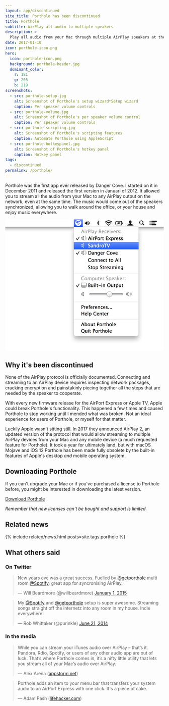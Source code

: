 ```yaml
---
layout: app/discontinued
site_title: Porthole has been discontinued
title: Porthole
subtitle: AirPlay all audio to multiple speakers
description: >-
  Play all audio from your Mac through multiple AirPlay speakers at the same time.
date: 2017-01-10
icon: porthole-icon.png
hero: 
  icon: porthole-icon.png
  background: porthole-header.jpg
  dominant_color: 
    r: 181 
    g: 205 
    b: 219
screenshots:
  - src: porthole-setup.jpg
    alt: Screenshot of Porthole's setup wizard*Setup wizard
    caption: Per speaker volume controls
  - src: porthole-volume.jpg
    alt: Screenshot of Porthole's per speaker volume control
    caption: Per speaker volume controls
  - src: porthole-scripting.jpg
    alt: Screenshot of Porthole's scripting features
    caption: Automate Porthole using AppleScript
  - src: porthole-hotkeypanel.jpg
    alt: Screenshot of Porthole's hotkey panel
    caption: Hotkey panel
tags:
  - discontinued
permalink: /porthole/
---
```


Porthole was the first app ever released by Danger Cove. I started on it in December 2011 and released the first version in Januari of 2012. It allowed you to stream all the audio from your Mac to any AirPlay output on the network, even at the same time. The music would come out of the speakers synchronized, allowing you to walk around the office, or your house and enjoy music everywhere.

![A screenshot of Porthole playing to multiple AirPlay speakers](/assets/img/app/porthole-menu.jpg)

## Why it's been discontinued

None of the AirPlay protocol is officially documented. Connecting and streaming to an AirPlay device requires inspecting network packages, cracking encryption and painstakinly piecing together all the steps that are needed by the speaker to cooperate.

With every new firmware release for the AirPort Express or Apple TV, Apple could break Porthole's functionality. This happened a few times and caused Porthole to stop working until I mended what was broken. Not an ideal experience for users of Porthole, or myself for that matter.

Luckily Apple wasn't sitting still. In 2017 they announced AirPlay 2, an updated version of the protocol that would allow streaming to multiple AirPlay devices from your Mac and any mobile device (a much requested feature for Porthole). It took a year for ultimately land, but with macOS Mojave and iOS 12 Porthole has been made fully obsolete by the built-in features of Apple's desktop _and_ mobile operating system.

## Downloading Porthole

If you can't upgrade your Mac or if you've purchased a license to Porthole before, you might be interested in downloading the latest version.

<a href="https://download.getporthole.com/Porthole-latest.zip" class="button is-link">Download Porthole</a>

_Remember that new licenses can't be bought and support is limited._

## Related news

{% include related/news.html posts=site.tags.porthole %}

## What others said

### On Twitter

<blockquote class="twitter-tweet" lang="en"><p>New years eve was a great success. Fuelled by <a href="https://twitter.com/getporthole">@getporthole</a> multi room <a href="https://twitter.com/Spotify">@Spotify</a>, great app for syncronising AirPlay.</p>— Will Beardmore (@willbeardmore) <a href="https://twitter.com/willbeardmore/status/550675190129373184">January 1, 2015</a></blockquote>

<blockquote class="twitter-tweet" lang="en"><p>My <a href="https://twitter.com/Spotify">@Spotify</a> and <a href="https://twitter.com/getporthole">@getporthole</a> setup is super awesome. Streaming songs straight off the internetz into any room in my house. Indie everywhere!</p>— Rob Whittaker (@purinkle) <a href="https://twitter.com/purinkle/statuses/480438015060635648">June 21, 2014</a></blockquote>

### In the media

> While you can stream your iTunes audio over AirPlay – that’s it. Pandora, Rdio, Spotify, or users of any other audio app are out of luck. That’s where Porthole comes in, it’s a nifty little utility that lets you stream all of your Mac’s audio over AirPlay.
>
> — Alex Arena ([appstorm.net](http://mac.appstorm.net/roundups/utilities-roundups/five-cool-uses-for-airplay))

> Porthole adds an item to your menu bar that transfers your system audio to an AirPort Express with one click. It's a piece of cake.
>
> — Adam Pash ([lifehacker.com](https://lifehacker.com/5895637/porthole-streams-your-macs-audio-to-your-airplay-devices))
